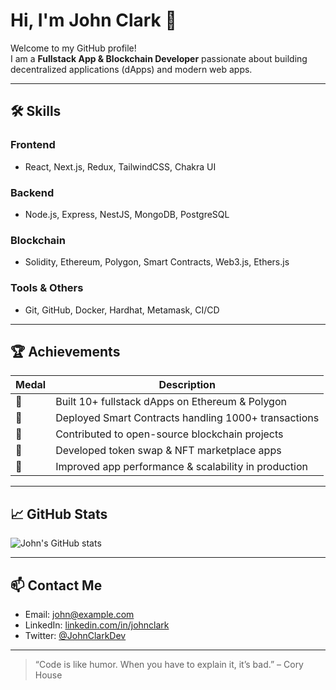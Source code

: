 # Hi, I'm John Clark 👋

Welcome to my GitHub profile!  
I am a **Fullstack App & Blockchain Developer** passionate about building decentralized applications (dApps) and modern web apps.

---

## 🛠️ Skills

### Frontend
- React, Next.js, Redux, TailwindCSS, Chakra UI

### Backend
- Node.js, Express, NestJS, MongoDB, PostgreSQL

### Blockchain
- Solidity, Ethereum, Polygon, Smart Contracts, Web3.js, Ethers.js

### Tools & Others
- Git, GitHub, Docker, Hardhat, Metamask, CI/CD

---

## 🏆 Achievements

| Medal | Description |
|-------|-------------|
| 🥇 | Built 10+ fullstack dApps on Ethereum & Polygon |
| 🥈 | Deployed Smart Contracts handling 1000+ transactions |
| 🥉 | Contributed to open-source blockchain projects |
| 💎 | Developed token swap & NFT marketplace apps |
| 🚀 | Improved app performance & scalability in production |

---

## 📈 GitHub Stats

![John's GitHub stats](https://github-readme-stats.vercel.app/api?username=JohnClark&show_icons=true&theme=radical)

---

## 📫 Contact Me

- Email: john@example.com  
- LinkedIn: [linkedin.com/in/johnclark](https://www.linkedin.com/in/johnclark)  
- Twitter: [@JohnClarkDev](https://twitter.com/JohnClarkDev)

---

> “Code is like humor. When you have to explain it, it’s bad.” – Cory House
